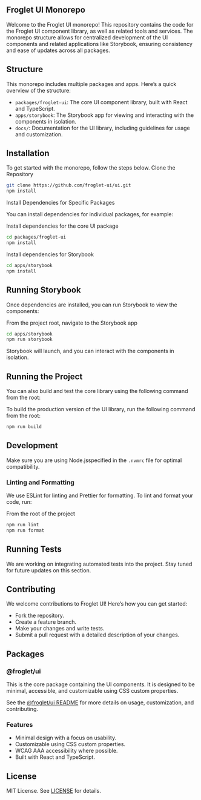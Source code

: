 ## Froglet UI Monorepo

Welcome to the Froglet UI monorepo! This repository contains the code for the Froglet UI component library,
as well as related tools and services. The monorepo structure allows for centralized development of the UI
components and related applications like Storybook, ensuring consistency and ease of updates across all packages.

## Structure

This monorepo includes multiple packages and apps. Here’s a quick overview of the structure:

- `packages/froglet-ui`: The core UI component library, built with React and TypeScript.
- `apps/storybook`: The Storybook app for viewing and interacting with the components in isolation.
- `docs/`: Documentation for the UI library, including guidelines for usage and customization.

## Installation

To get started with the monorepo, follow the steps below.
Clone the Repository

```bash
git clone https://github.com/froglet-ui/ui.git
npm install
```

Install Dependencies for Specific Packages

You can install dependencies for individual packages, for example:

Install dependencies for the core UI package

```bash
cd packages/froglet-ui
npm install
```

Install dependencies for Storybook

```bash
cd apps/storybook
npm install
```

## Running Storybook

Once dependencies are installed, you can run Storybook to view the components:

From the project root, navigate to the Storybook app

```bash
cd apps/storybook
npm run storybook
```

Storybook will launch, and you can interact with the components in isolation.

## Running the Project

You can also build and test the core library using the following command from the root:

To build the production version of the UI library, run the following command from the root:

```bash
npm run build
```

## Development

Make sure you are using Node.jsspecified in the `.nvmrc` file for optimal compatibility.

### Linting and Formatting

We use ESLint for linting and Prettier for formatting. To lint and format your code, run:

From the root of the project

```bash
npm run lint
npm run format
```

## Running Tests

We are working on integrating automated tests into the project. Stay tuned for future updates on this section.

## Contributing

We welcome contributions to Froglet UI! Here’s how you can get started:

- Fork the repository.
- Create a feature branch.
- Make your changes and write tests.
- Submit a pull request with a detailed description of your changes.

## Packages

### @froglet/ui

This is the core package containing the UI components. It is designed to be minimal, accessible, and
customizable using CSS custom properties.

See the [@froglet/ui README](./packages/froglet-ui/README.md) for more details on usage, customization, and contributing.

### Features

- Minimal design with a focus on usability.
- Customizable using CSS custom properties.
- WCAG AAA accessibility where possible.
- Built with React and TypeScript.

## License

MIT License. See [LICENSE](LICENSE) for details.
